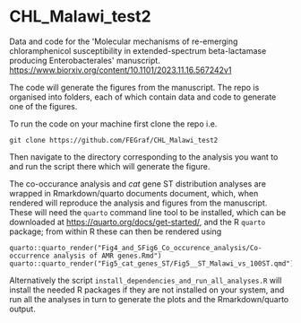 # CHL_Malawi_test2

Data and code for the 'Molecular mechanisms of re-emerging chloramphenicol susceptibility in extended-spectrum beta-lactamase producing Enterobacterales' manuscript.
<https://www.biorxiv.org/content/10.1101/2023.11.16.567242v1>

The code will generate the figures from the manuscript. The repo is organised
into folders, each of which contain data and code to generate one of the
figures. 

To run the code on your machine first clone the repo i.e.

```
git clone https://github.com/FEGraf/CHL_Malawi_test2
```

Then navigate to the directory corresponding to the analysis you want to and run
the script there which will generate the figure.

The co-occurance analysis and *cat* gene ST distribution analyses are wrapped in
Rmarkdown/quarto documents document, which, when rendered will reproduce the
analysis and figures from the manuscript. These will need the `quarto` command
line tool to be installed, which can be downloaded at
<https://quarto.org/docs/get-started/>, and the R `quarto` package; from within
R these can then be rendered using

```
quarto::quarto_render("Fig4_and_SFig6_Co_occurence_analysis/Co-occurrence analysis of AMR genes.Rmd")
quarto::quarto_render("Fig5_cat_genes_ST/Fig5__ST_Malawi_vs_100ST.qmd")
```

Alternatively the script `install_dependencies_and_run_all_analyses.R` will
install the needed R packages if they are not installed on your system, and run
all the analyses in turn to generate the plots and the Rmarkdown/quarto output.


